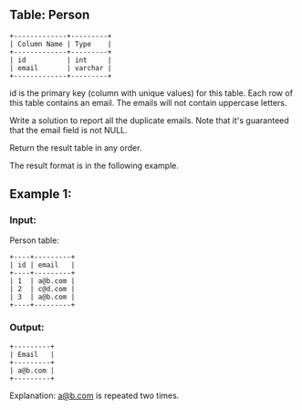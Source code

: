 ## Table: Person

```
+-------------+---------+
| Column Name | Type    |
+-------------+---------+
| id          | int     |
| email       | varchar |
+-------------+---------+
```
id is the primary key (column with unique values) for this table.
Each row of this table contains an email. The emails will not contain uppercase letters.
 

Write a solution to report all the duplicate emails. Note that it's guaranteed that the email field is not NULL.

Return the result table in any order.

The result format is in the following example.

 

## Example 1:

### Input: 
Person table:
```
+----+---------+
| id | email   |
+----+---------+
| 1  | a@b.com |
| 2  | c@d.com |
| 3  | a@b.com |
+----+---------+
```
### Output: 
```
+---------+
| Email   |
+---------+
| a@b.com |
+---------+
```
Explanation: a@b.com is repeated two times.
